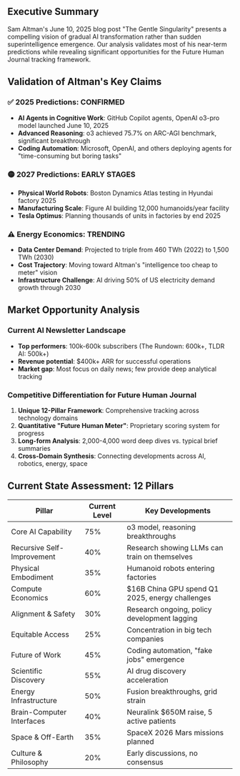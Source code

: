 ## Executive Summary

Sam Altman's June 10, 2025 blog post "The Gentle Singularity" presents a compelling vision of gradual AI transformation rather than sudden superintelligence emergence. Our analysis validates most of his near-term predictions while revealing significant opportunities for the Future Human Journal tracking framework.

## Validation of Altman's Key Claims

### ✅ 2025 Predictions: CONFIRMED

- **AI Agents in Cognitive Work**: GitHub Copilot agents, OpenAI o3-pro model launched June 10, 2025
- **Advanced Reasoning**: o3 achieved 75.7% on ARC-AGI benchmark, significant breakthrough
- **Coding Automation**: Microsoft, OpenAI, and others deploying agents for "time-consuming but boring tasks"

### 🟡 2027 Predictions: EARLY STAGES

- **Physical World Robots**: Boston Dynamics Atlas testing in Hyundai factory 2025
- **Manufacturing Scale**: Figure AI building 12,000 humanoids/year facility
- **Tesla Optimus**: Planning thousands of units in factories by end 2025

### ⚠️ Energy Economics: TRENDING

- **Data Center Demand**: Projected to triple from 460 TWh (2022) to 1,500 TWh (2030)
- **Cost Trajectory**: Moving toward Altman's "intelligence too cheap to meter" vision
- **Infrastructure Challenge**: AI driving 50% of US electricity demand growth through 2030

## Market Opportunity Analysis

### Current AI Newsletter Landscape

- **Top performers**: 100k-600k subscribers (The Rundown: 600k+, TLDR AI: 500k+)
- **Revenue potential**: $400k+ ARR for successful operations
- **Market gap**: Most focus on daily news; few provide deep analytical tracking

### Competitive Differentiation for Future Human Journal

1. **Unique 12-Pillar Framework**: Comprehensive tracking across technology domains
2. **Quantitative "Future Human Meter"**: Proprietary scoring system for progress
3. **Long-form Analysis**: 2,000-4,000 word deep dives vs. typical brief summaries
4. **Cross-Domain Synthesis**: Connecting developments across AI, robotics, energy, space

## Current State Assessment: 12 Pillars

| Pillar                     | Current Level | Key Developments                                |
| -------------------------- | ------------- | ----------------------------------------------- |
| Core AI Capability         | 75%           | o3 model, reasoning breakthroughs               |
| Recursive Self-Improvement | 40%           | Research showing LLMs can train on themselves   |
| Physical Embodiment        | 35%           | Humanoid robots entering factories              |
| Compute Economics          | 60%           | $16B China GPU spend Q1 2025, energy challenges |
| Alignment & Safety         | 30%           | Research ongoing, policy development lagging    |
| Equitable Access           | 25%           | Concentration in big tech companies             |
| Future of Work             | 45%           | Coding automation, "fake jobs" emergence        |
| Scientific Discovery       | 55%           | AI drug discovery acceleration                  |
| Energy Infrastructure      | 50%           | Fusion breakthroughs, grid strain               |
| Brain-Computer Interfaces  | 40%           | Neuralink $650M raise, 5 active patients        |
| Space & Off-Earth          | 35%           | SpaceX 2026 Mars missions planned               |
| Culture & Philosophy       | 20%           | Early discussions, no consensus                 |

